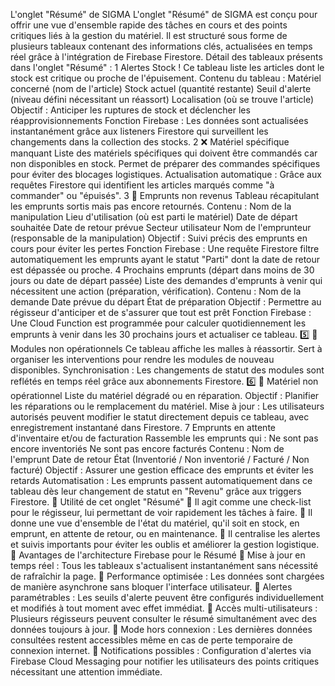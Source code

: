 L'onglet "Résumé" de SIGMA
L'onglet "Résumé" de SIGMA est conçu pour offrir une vue d'ensemble rapide des tâches en cours et des points critiques liés à la gestion du matériel. Il est structuré sous forme de plusieurs tableaux contenant des informations clés, actualisées en temps réel grâce à l'intégration de Firebase Firestore.
 Détail des tableaux présents dans l'onglet "Résumé" :
1️ Alertes Stock !
Ce tableau liste les articles dont le stock est critique ou proche de l'épuisement.
Contenu du tableau :
Matériel concerné (nom de l'article)
Stock actuel (quantité restante)
Seuil d'alerte (niveau défini nécessitant un réassort)
Localisation (où se trouve l'article)
Objectif : Anticiper les ruptures de stock et déclencher les réapprovisionnements
Fonction Firebase : Les données sont actualisées instantanément grâce aux listeners Firestore qui surveillent les changements dans la collection des stocks.
2️ ❌ Matériel spécifique manquant
Liste des matériels spécifiques qui doivent être commandés car non disponibles en stock.
Permet de préparer des commandes spécifiques pour éviter des blocages logistiques.
Actualisation automatique : Grâce aux requêtes Firestore qui identifient les articles marqués comme "à commander" ou "épuisés".
3️ 🚨 Emprunts non revenus
Tableau récapitulant les emprunts sortis mais pas encore retournés.
Contenu :
Nom de la manipulation
Lieu d'utilisation (où est parti le matériel)
Date de départ souhaitée
Date de retour prévue
Secteur utilisateur
Nom de l'emprunteur (responsable de la manipulation)
Objectif : Suivi précis des emprunts en cours pour éviter les pertes
Fonction Firebase : Une requête Firestore filtre automatiquement les emprunts ayant le statut "Parti" dont la date de retour est dépassée ou proche.
4️ Prochains emprunts (départ dans moins de 30 jours ou date de départ passée)
Liste des demandes d'emprunts à venir qui nécessitent une action (préparation, vérification).
Contenu :
Nom de la demande
Date prévue du départ
État de préparation
Objectif : Permettre au régisseur d'anticiper et de s'assurer que tout est prêt
Fonction Firebase : Une Cloud Function est programmée pour calculer quotidiennement les emprunts à venir dans les 30 prochains jours et actualiser ce tableau.
5️⃣ 📌 Modules non opérationnels
Ce tableau affiche les malles à réassortir.
Sert à organiser les interventions pour rendre les modules de nouveau disponibles.
Synchronisation : Les changements de statut des modules sont reflétés en temps réel grâce aux abonnements Firestore.
6️⃣ 🔧 Matériel non opérationnel
Liste du matériel dégradé ou en réparation.
Objectif : Planifier les réparations ou le remplacement du matériel.
Mise à jour : Les utilisateurs autorisés peuvent modifier le statut directement depuis ce tableau, avec enregistrement instantané dans Firestore.
7️ Emprunts en attente d'inventaire et/ou de facturation
Rassemble les emprunts qui :
Ne sont pas encore inventoriés
Ne sont pas encore facturés
Contenu :
Nom de l'emprunt
Date de retour
État (Inventorié / Non inventorié / Facturé / Non facturé)
Objectif : Assurer une gestion efficace des emprunts et éviter les retards
Automatisation : Les emprunts passent automatiquement dans ce tableau dès leur changement de statut en "Revenu" grâce aux triggers Firestore.
🎯 Utilité de cet onglet "Résumé"
🔹 Il agit comme une check-list pour le régisseur, lui permettant de voir rapidement les tâches à faire.
🔹 Il donne une vue d'ensemble de l'état du matériel, qu'il soit en stock, en emprunt, en attente de retour, ou en maintenance.
🔹 Il centralise les alertes et suivis importants pour éviter les oublis et améliorer la gestion logistique.
💪 Avantages de l'architecture Firebase pour le Résumé
🔹 Mise à jour en temps réel : Tous les tableaux s'actualisent instantanément sans nécessité de rafraîchir la page.
🔹 Performance optimisée : Les données sont chargées de manière asynchrone sans bloquer l'interface utilisateur.
🔹 Alertes paramétrables : Les seuils d'alerte peuvent être configurés individuellement et modifiés à tout moment avec effet immédiat.
🔹 Accès multi-utilisateurs : Plusieurs régisseurs peuvent consulter le résumé simultanément avec des données toujours à jour.
🔹 Mode hors connexion : Les dernières données consultées restent accessibles même en cas de perte temporaire de connexion internet.
🔹 Notifications possibles : Configuration d'alertes via Firebase Cloud Messaging pour notifier les utilisateurs des points critiques nécessitant une attention immédiate.

